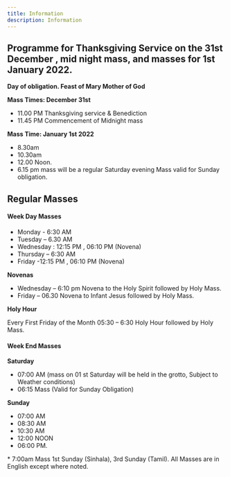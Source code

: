 ```yaml
---
title: Information
description: Information
---
```

## Programme for Thanksgiving Service on the 31st December , mid night mass, and masses for 1st January 2022. 

 **Day of obligation. Feast of Mary Mother of God** 

**Mass Times: December 31st**
* 11.00 PM Thanksgiving service & Benediction 
* 11.45 PM Commencement of Midnight mass 

 **Mass Time: January 1st 2022** 
 * 8.30am
* 10.30am
* 12.00 Noon.
* 6.15 pm mass will be a regular Saturday evening Mass valid for Sunday obligation.


## Regular Masses 

#### Week Day Masses

* Monday - 6:30 AM
* Tuesday – 6.30 AM
* Wednesday : 12:15 PM , 06:10 PM (Novena)
* Thursday – 6:30 AM
* Friday -12:15 PM , 06:10 PM (Novena)

**Novenas**
* Wednesday – 6:10 pm Novena to the Holy Spirit followed by Holy Mass.
* Friday – 06.30 Novena to Infant Jesus followed by Holy Mass.

**Holy Hour**

Every First Friday of the Month 05:30 – 6:30 Holy Hour followed by Holy Mass.

#### Week End Masses

**Saturday**
* 07:00 AM
(mass on 01 st Saturday will be held in the grotto, Subject to Weather conditions)
* 06:15 Mass (Valid for Sunday Obligation)

**Sunday**
* 07:00 AM
* 08:30 AM
* 10:30 AM
* 12:00 NOON
* 06:00 PM.

\* 7:00am Mass 1st Sunday (Sinhala), 3rd Sunday (Tamil). All Masses are in English
except where noted. 
